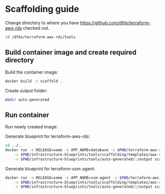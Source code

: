 # Scaffolding guide

Change directory to where you have <https://github.com/dfds/terraform-aws-rds> checked out.

```bash
cd /dfds/terraform-aws-rds/tools
```

## Build container image and create required directory

Build the container image:

```bash
docker build -t scaffold .
```

Create output folder:

```bash
mkdir auto-generated
```

## Run container

Run newly created image:

Generate blueprint for terraform-aws-rds:

```bash
cd ../..
docker run -e RELEASE=some -e APP_NAME=database -v $PWD/terraform-aws-rds/:/module \
    -v $PWD/infrastructure-blueprints/tools/scaffolding/templates/aws-rds-postgresql/:/templates \
    -v $PWD/infrastructure-blueprints/tools/auto-generated/:/output scaffold:latest
```

Generate blueprint for terraform-ssm-agent:

```bash
docker run -e RELEASE=some -e APP_NAME=ssm-agent -v $PWD/terraform-aws-ssm-agent/:/module \
    -v $PWD/infrastructure-blueprints/tools/scaffolding/templates/aws-ssm-agent/:/templates \
    -v $PWD/infrastructure-blueprints/tools/auto-generated/:/output scaffold:latest
```
